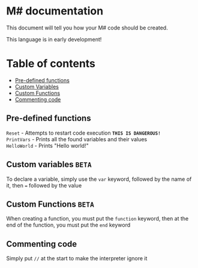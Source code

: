 ﻿# M# documentation
This document will tell you how your M# code should be created.

This language is in early development!

# Table of contents
- [Pre-defined functions](#pre-defined-functions)
- [Custom Variables](#custom-variables-beta)
- [Custom Functions](#custom-functions-beta)
- [Commenting code](#commenting-code)

## Pre-defined functions
`Reset` - Attempts to restart code execution **`THIS IS DANGEROUS!`**  
`PrintVars` - Prints all the found variables and their values  
`HelloWorld` - Prints "Hello world!"

## Custom variables `BETA`
To declare a variable, simply use the `var` keyword, followed by the name of it, then ` = ` followed by the value

## Custom Functions `BETA`
When creating a function, you must put the `function` keyword, then at the end of the function, you must put the `end` keyword

## Commenting code
Simply put `//` at the start to make the interpreter ignore it